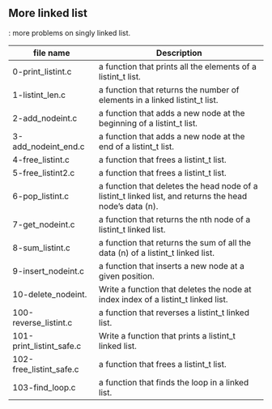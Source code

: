 ## More linked list
: more problems on singly linked list.

|file name        |  Description                            |
| --------------- | --------------------------------------  |
| 0-print_listint.c |  a function that prints all the elements of a listint_t list.| 
| 1-listint_len.c | a function that returns the number of elements in a linked listint_t list. | 
| 2-add_nodeint.c | a function that adds a new node at the beginning of a listint_t list. |
| 3-add_nodeint_end.c | a function that adds a new node at the end of a listint_t list. |
| 4-free_listint.c | a function that frees a listint_t list.|
| 5-free_listint2.c | a function that frees a listint_t list. |
| 6-pop_listint.c | a function that deletes the head node of a listint_t linked list, and returns the head node’s data (n). |
| 7-get_nodeint.c | a function that returns the nth node of a listint_t linked list. |
| 8-sum_listint.c | a function that returns the sum of all the data (n) of a listint_t linked list. |
| 9-insert_nodeint.c | a function that inserts a new node at a given position. | 
| 10-delete_nodeint. | Write a function that deletes the node at index index of a listint_t linked list. |
| 100-reverse_listint.c | a function that reverses a listint_t linked list. | 
| 101-print_listint_safe.c  | Write a function that prints a listint_t linked list. |
|102-free_listint_safe.c |  a function that frees a listint_t list.|
|103-find_loop.c |  a function that finds the loop in a linked list.| 
